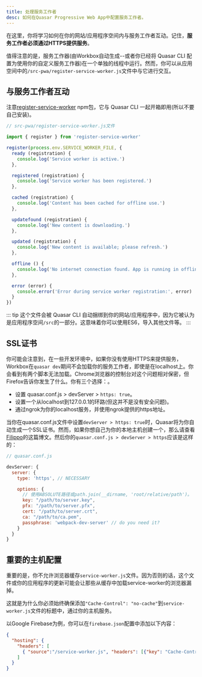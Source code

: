 ```yaml
---
title: 处理服务工作者
desc: 如何在Quasar Progressive Web App中配置服务工作者。
---
```

在这里，你将学习如何在你的网站/应用程序空间内与服务工作者互动。记住，**服务工作者必须通过HTTPS提供服务**。

值得注意的是，服务工作器(由Workbox自动生成--或者你已经将 Quasar CLI 配置为使用你的自定义服务工作器)在一个单独的线程中运行。然而，你可以从应用空间中的`/src-pwa/register-service-worker.js`文件中与它进行交互。

## 与服务工作者互动

注意[register-service-worker](https://github.com/yyx990803/register-service-worker) npm包，它与 Quasar CLI 一起开箱即用(所以不要自己安装)。

```js
// src-pwa/register-service-worker.js文件

import { register } from 'register-service-worker'

register(process.env.SERVICE_WORKER_FILE, {
  ready (registration) {
    console.log('Service worker is active.')
  },

  registered (registration) {
    console.log('Service worker has been registered.')
  },

  cached (registration) {
    console.log('Content has been cached for offline use.')
  },

  updatefound (registration) {
    console.log('New content is downloading.')
  },

  updated (registration) {
    console.log('New content is available; please refresh.')
  },

  offline () {
    console.log('No internet connection found. App is running in offline mode.')
  },

  error (error) {
    console.error('Error during service worker registration:', error)
  }
})
```

::: tip
这个文件会被 Quasar CLI 自动捆绑到你的网站/应用程序中，因为它被认为是应用程序空间`/src`的一部分。这意味着你可以使用ES6，导入其他文件等。
:::

## SSL证书

你可能会注意到，在一些开发环境中，如果你没有使用HTTPS来提供服务，Workbox在`quasar dev`期间不会加载你的服务工作者，即使是在localhost上。你会看到有两个脚本无法加载。Chrome浏览器的控制台对这个问题相对保密，但Firefox告诉你发生了什么。你有三个选择：。
- 设置 quasar.conf.js > devServer > `https: true`。
- 设置一个从localhost到127.0.0.1的环路(但这并不是没有安全问题)。
- 通过ngrok为你的localhost服务，并使用ngrok提供的https地址。

当你在quasar.conf.js文件中设置`devServer > https: true`时，Quasar将为你自动生成一个SSL证书。然而，如果你想自己为你的本地主机创建一个，那么请查看[Filippo](https://blog.filippo.io/mkcert-valid-https-certificates-for-localhost/)的这篇博文。然后你的`quasar.conf.js > devServer > https`应该是这样的：

```js
// quasar.conf.js

devServer: {
  server: {
    type: 'https', // NECESSARY

    options: {
      // 使用ABSOLUTE路径或path.join(__dirname, 'root/relative/path')。
      key: "/path/to/server.key",
      pfx: "/path/to/server.pfx",
      cert: "/path/to/server.crt",
      ca: "/path/to/ca.pem",
      passphrase: 'webpack-dev-server' // do you need it?
    }
  }
}
```

## 重要的主机配置

重要的是，你不允许浏览器缓存`service-worker.js`文件。因为否则的话，这个文件或你的应用程序的更新可能会让那些从缓存中加载service-worker的浏览器漏掉。

这就是为什么你必须始终确保添加`"Cache-Control": "no-cache"`到`service-worker.js`文件的标题中，通过你的主机服务。

以Google Firebase为例，你可以在`firebase.json`配置中添加以下内容：

```json
{
  "hosting": {
    "headers": [
      { "source":"/service-worker.js", "headers": [{"key": "Cache-Control", "value": "no-cache"}] }
    ]
  }
}
```
